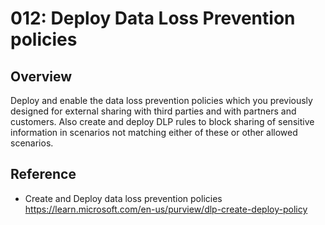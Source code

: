 # 012: Deploy Data Loss Prevention policies

## Overview

Deploy and enable the data loss prevention policies which you previously designed for external sharing with third parties and with partners and customers. Also create and deploy DLP rules to block sharing of sensitive information in scenarios not matching either of these or other allowed scenarios. 

## Reference

* Create and Deploy data loss prevention policies https://learn.microsoft.com/en-us/purview/dlp-create-deploy-policy

